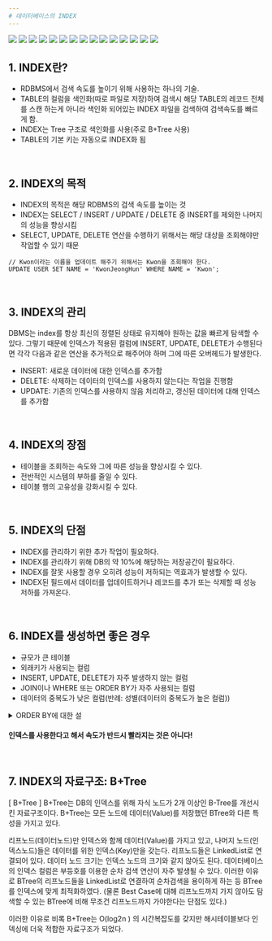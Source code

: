 ```yaml
---
# 데이터베이스의 INDEX
---
```

<img src="https://img1.daumcdn.net/thumb/R1280x0/?scode=mtistory2&fname=https%3A%2F%2Fblog.kakaocdn.net%2Fdn%2FcdsSbG%2FbtstWJDpxsY%2F4UoASKlIBxl6J3BpPLfei0%2Fimg.png">
<img src="https://img1.daumcdn.net/thumb/R1280x0/?scode=mtistory2&fname=https%3A%2F%2Fblog.kakaocdn.net%2Fdn%2FbF33a8%2Fbtst7TjsUA4%2FnYOZPriYkD0KpR4ULzIGCk%2Fimg.png">
<img src="https://img1.daumcdn.net/thumb/R1280x0/?scode=mtistory2&fname=https%3A%2F%2Fblog.kakaocdn.net%2Fdn%2Fv9Wwv%2Fbtst84ZrZr3%2F1Cocn3CUOMj7a8NGcIumxK%2Fimg.png">
<img src="https://img1.daumcdn.net/thumb/R1280x0/?scode=mtistory2&fname=https%3A%2F%2Fblog.kakaocdn.net%2Fdn%2FcJCzoR%2Fbtst0zM9xPL%2FhSAWXGRksDSK98otc0hb8K%2Fimg.png">
<img src="https://img1.daumcdn.net/thumb/R1280x0/?scode=mtistory2&fname=https%3A%2F%2Fblog.kakaocdn.net%2Fdn%2Foi39p%2FbtstY9VADfh%2FYYFPyPi2jZlVCXPUEOMvw0%2Fimg.png">
<img src="https://img1.daumcdn.net/thumb/R1280x0/?scode=mtistory2&fname=https%3A%2F%2Fblog.kakaocdn.net%2Fdn%2FJCU9x%2FbtstY6LmpK5%2FSGvCmklipJUJ6UAGdIRB9K%2Fimg.png">
<img src="https://img1.daumcdn.net/thumb/R1280x0/?scode=mtistory2&fname=https%3A%2F%2Fblog.kakaocdn.net%2Fdn%2FpW8mF%2FbtstYbzm4Bf%2FDE8oRBhP5TLqKiLMDLOnD0%2Fimg.png">
<img src="https://img1.daumcdn.net/thumb/R1280x0/?scode=mtistory2&fname=https%3A%2F%2Fblog.kakaocdn.net%2Fdn%2FPVswz%2Fbtst7R0fBLF%2F87YttwWhFNDFur03IMIDzK%2Fimg.png">
<img src="https://img1.daumcdn.net/thumb/R1280x0/?scode=mtistory2&fname=https%3A%2F%2Fblog.kakaocdn.net%2Fdn%2FbhqrdG%2Fbtst6m7nVqk%2FjHuNtNAk2h5y4u52Yfk0O1%2Fimg.png">
<img src="https://img1.daumcdn.net/thumb/R1280x0/?scode=mtistory2&fname=https%3A%2F%2Fblog.kakaocdn.net%2Fdn%2Fkx7Of%2FbtstY226P1h%2Ffl884kyDyCAIdSOCZZVNhK%2Fimg.png">
<img src="https://img1.daumcdn.net/thumb/R1280x0/?scode=mtistory2&fname=https%3A%2F%2Fblog.kakaocdn.net%2Fdn%2FKYjd9%2Fbtst6Qgd6eE%2Fm6qneZUP0z4JXIne2LL14K%2Fimg.png">
<img src="https://img1.daumcdn.net/thumb/R1280x0/?scode=mtistory2&fname=https%3A%2F%2Fblog.kakaocdn.net%2Fdn%2FPyNS7%2Fbtst5kI0Sid%2F7F9ARhcKrQqRu0hRn1czP1%2Fimg.png">
<img src="https://img1.daumcdn.net/thumb/R1280x0/?scode=mtistory2&fname=https%3A%2F%2Fblog.kakaocdn.net%2Fdn%2FbQEyDb%2Fbtst5RzPq08%2F4uHLSRaBjZvmCGOImCHQWk%2Fimg.png">
<img src="https://img1.daumcdn.net/thumb/R1280x0/?scode=mtistory2&fname=https%3A%2F%2Fblog.kakaocdn.net%2Fdn%2FkWYHO%2Fbtst7SERdke%2FvDvTzobonUkEcJrhQ9pkKk%2Fimg.png">
<img src="https://img1.daumcdn.net/thumb/R1280x0/?scode=mtistory2&fname=https%3A%2F%2Fblog.kakaocdn.net%2Fdn%2Fc2ry5t%2Fbtst6QN2gC2%2F2C5coMAM1vpi06M6JljWz1%2Fimg.png">

## 1. INDEX란?
- RDBMS에서 검색 속도를 높이기 위해 사용하는 하나의 기술.
- TABLE의 컬럼을 색인화(따로 파일로 저장)하여 검색시 해당 TABLE의 레코드 전체를 스캔 하는게 아니라 색인화 되어있는 INDEX 파일을 검색하여 검색속도를 빠르게 함.
- INDEX는 Tree 구조로 색인화를 사용(주로 B+Tree 사용)
- TABLE의 기본 키는 자동으로 INDEX화 됨
<br/>


## 2. INDEX의 목적
- INDEX의 목적은 해당 RDBMS의 검색 속도를 높이는 것
- INDEX는 SELECT / INSERT / UPDATE / DELETE 중 INSERT를 제외한 나머지의 성능을 향상시킴
- SELECT, UPDATE, DELETE 연산을 수행하기 위해서는 해당 대상을 조회해야만 작업할 수 있기 때문

```
// Kwon이라는 이름을 업데이트 해주기 위해서는 Kwon을 조회해야 한다.
UPDATE USER SET NAME = 'KwonJeongHun' WHERE NAME = 'Kwon';
```
<br/>

## 3. INDEX의 관리
DBMS는 index를 항상 최신의 정렬된 상태로 유지해야 원하는 값을 빠르게 탐색할 수 있다. 
그렇기 때문에 인덱스가 적용된 컬럼에 INSERT, UPDATE, DELETE가 수행된다면 
각각 다음과 같은 연산을 추가적으로 해주어야 하며 그에 따른 오버헤드가 발생한다.
<br/>

- INSERT: 새로운 데이터에 대한 인덱스를 추가함
- DELETE: 삭제하는 데이터의 인덱스를 사용하지 않는다는 작업을 진행함
- UPDATE: 기존의 인덱스를 사용하지 않음 처리하고, 갱신된 데이터에 대해 인덱스를 추가함
<br/>


## 4. INDEX의 장점
- 테이블을 조회하는 속도와 그에 따른 성능을 향상시킬 수 있다.
- 전반적인 시스템의 부하를 줄일 수 있다.
- 테이블 행의 고유성을 강화시킬 수 있다.
<br/>


## 5. INDEX의 단점
- INDEX를 관리하기 위한 추가 작업이 필요하다.
- INDEX를 관리하기 위해 DB의 약 10%에 해당하는 저장공간이 필요하다.
- INDEX를 잘못 사용할 경우 오히려 성능이 저하되는 역효과가 발생할 수 있다.
- INDEX된 필드에서 데이터를 업데이트하거나 레코드를 추가 또는 삭제할 때 성능 저하를 가져온다.
<br/>


## 6. INDEX를 생성하면 좋은 경우
- 규모가 큰 테이블
- 외래키가 사용되는 컬럼
- INSERT, UPDATE, DELETE가 자주 발생하지 않는 컬럼
- JOIN이나 WHERE 또는 ORDER BY가 자주 사용되는 컬럼
- 데이터의 중복도가 낮은 컬럼(반례: 성별(데이터의 중복도가 높은 컬럼))
<details>
<summary>ORDER BY에 대한 설</summary>
<div markdown="1">
ORDER BY 절의 효율성
인덱스를 사용하면 ORDER BY에 의한 정렬(Sort) 과정을 피할 수가 있다. ORDER BY는 굉장히 부하가 많이 걸리는 작업이다. 정렬과 동시에 1차적으로 메모리에서 정렬이 이루어지고 메모리보다 큰 작업이 필요하다면 *디스크 I/O도 추가적으로 발생되기 때문이다. 하지만 인덱스를 사용하면 이러한 전반적인 자원의 소모를 하지 않아도 된다. 왜? 이미 정렬이 되어 있기 때문에 가져오기만 하면 되기 때문이다.

*디스크 I/O : 간단하게 말해 우리가 데이터를 작성하고 변경할 적에 디스크 즉 HDD에 저장되는 것을 말한다. (디스크 I/O에 대해서는 나중에 다시 공부해볼 필요가 있을 것 같다.)

</div>
</details>


#### 인덱스를 사용한다고 해서 속도가 반드시 빨라지는 것은 아니다!
<br/>


## 7. INDEX의 자료구조: B+Tree
[ B+Tree ]
B+Tree는 DB의 인덱스를 위해 자식 노드가 2개 이상인 B-Tree를 개선시킨 자료구조이다. B+Tree는 모든 노드에 데이터(Value)를 저장했던 BTree와 다른 특성을 가지고 있다.

리프노드(데이터노드)만 인덱스와 함께 데이터(Value)를 가지고 있고, 나머지 노드(인덱스노드)들은 데이터를 위한 인덱스(Key)만을 갖는다.
리프노드들은 LinkedList로 연결되어 있다.
데이터 노드 크기는 인덱스 노드의 크기와 같지 않아도 된다.
데이터베이스의 인덱스 컬럼은 부등호를 이용한 순차 검색 연산이 자주 발생될 수 있다. 이러한 이유로 BTree의 리프노드들을 LinkedList로 연결하여 순차검색을 용이하게 하는 등 BTree를 인덱스에 맞게 최적화하였다. (물론 Best Case에 대해 리프노드까지 가지 않아도 탐색할 수 있는 BTree에 비해 무조건 리프노드까지 가야한다는 단점도 있다.)

이러한 이유로 비록 B+Tree는 O(log2n
) 의 시간복잡도를 갖지만 해시테이블보다 인덱싱에 더욱 적합한 자료구조가 되었다.











